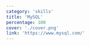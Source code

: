 ```yaml
---
category: 'skills'
title: 'MySQL'
percentage: 100
cover: './cover.png'
link: 'https://www.mysql.com/'
---
```

